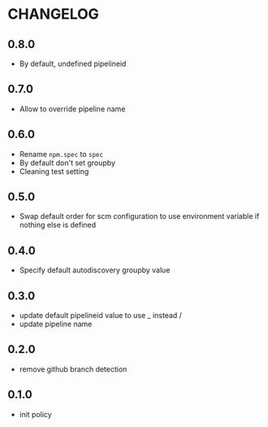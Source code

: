 # CHANGELOG

## 0.8.0

* By default, undefined pipelineid

## 0.7.0

* Allow to override pipeline name

## 0.6.0

* Rename `npm.spec` to `spec`
* By default don't set groupby
* Cleaning test setting

## 0.5.0

* Swap default order for scm configuration to use environment variable if nothing else is defined

## 0.4.0

* Specify default autodiscovery groupby value

## 0.3.0

* update default pipelineid value to use _ instead /
* update pipeline name

## 0.2.0

* remove github branch detection

## 0.1.0

* init policy

